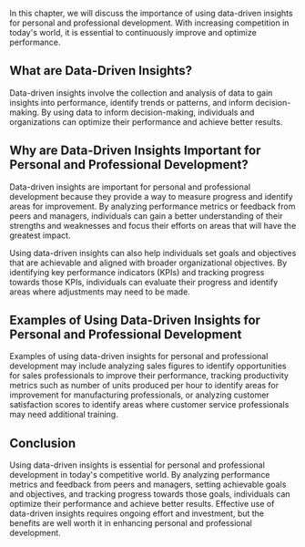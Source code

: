 
In this chapter, we will discuss the importance of using data-driven insights for personal and professional development. With increasing competition in today's world, it is essential to continuously improve and optimize performance.

What are Data-Driven Insights?
------------------------------

Data-driven insights involve the collection and analysis of data to gain insights into performance, identify trends or patterns, and inform decision-making. By using data to inform decision-making, individuals and organizations can optimize their performance and achieve better results.

Why are Data-Driven Insights Important for Personal and Professional Development?
---------------------------------------------------------------------------------

Data-driven insights are important for personal and professional development because they provide a way to measure progress and identify areas for improvement. By analyzing performance metrics or feedback from peers and managers, individuals can gain a better understanding of their strengths and weaknesses and focus their efforts on areas that will have the greatest impact.

Using data-driven insights can also help individuals set goals and objectives that are achievable and aligned with broader organizational objectives. By identifying key performance indicators (KPIs) and tracking progress towards those KPIs, individuals can evaluate their progress and identify areas where adjustments may need to be made.

Examples of Using Data-Driven Insights for Personal and Professional Development
--------------------------------------------------------------------------------

Examples of using data-driven insights for personal and professional development may include analyzing sales figures to identify opportunities for sales professionals to improve their performance, tracking productivity metrics such as number of units produced per hour to identify areas for improvement for manufacturing professionals, or analyzing customer satisfaction scores to identify areas where customer service professionals may need additional training.

Conclusion
----------

Using data-driven insights is essential for personal and professional development in today's competitive world. By analyzing performance metrics and feedback from peers and managers, setting achievable goals and objectives, and tracking progress towards those goals, individuals can optimize their performance and achieve better results. Effective use of data-driven insights requires ongoing effort and investment, but the benefits are well worth it in enhancing personal and professional development.
